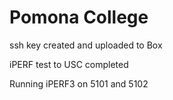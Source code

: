 # Pomona College

ssh key created and uploaded to Box

iPERF test to USC completed

Running iPERF3 on 5101 and 5102


